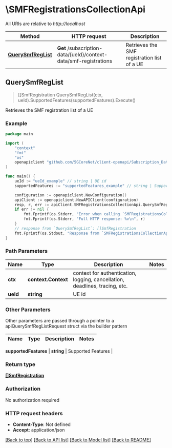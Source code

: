 # \SMFRegistrationsCollectionApi

All URIs are relative to *http://localhost*

Method | HTTP request | Description
------------- | ------------- | -------------
[**QuerySmfRegList**](SMFRegistrationsCollectionApi.md#QuerySmfRegList) | **Get** /subscription-data/{ueId}/context-data/smf-registrations | Retrieves the SMF registration list of a UE



## QuerySmfRegList

> []SmfRegistration QuerySmfRegList(ctx, ueId).SupportedFeatures(supportedFeatures).Execute()

Retrieves the SMF registration list of a UE

### Example

```go
package main

import (
    "context"
    "fmt"
    "os"
    openapiclient "github.com/5GCoreNet/client-openapi/Subscription_Data"
)

func main() {
    ueId := "ueId_example" // string | UE id
    supportedFeatures := "supportedFeatures_example" // string | Supported Features (optional)

    configuration := openapiclient.NewConfiguration()
    apiClient := openapiclient.NewAPIClient(configuration)
    resp, r, err := apiClient.SMFRegistrationsCollectionApi.QuerySmfRegList(context.Background(), ueId).SupportedFeatures(supportedFeatures).Execute()
    if err != nil {
        fmt.Fprintf(os.Stderr, "Error when calling `SMFRegistrationsCollectionApi.QuerySmfRegList``: %v\n", err)
        fmt.Fprintf(os.Stderr, "Full HTTP response: %v\n", r)
    }
    // response from `QuerySmfRegList`: []SmfRegistration
    fmt.Fprintf(os.Stdout, "Response from `SMFRegistrationsCollectionApi.QuerySmfRegList`: %v\n", resp)
}
```

### Path Parameters


Name | Type | Description  | Notes
------------- | ------------- | ------------- | -------------
**ctx** | **context.Context** | context for authentication, logging, cancellation, deadlines, tracing, etc.
**ueId** | **string** | UE id | 

### Other Parameters

Other parameters are passed through a pointer to a apiQuerySmfRegListRequest struct via the builder pattern


Name | Type | Description  | Notes
------------- | ------------- | ------------- | -------------

 **supportedFeatures** | **string** | Supported Features | 

### Return type

[**[]SmfRegistration**](SmfRegistration.md)

### Authorization

No authorization required

### HTTP request headers

- **Content-Type**: Not defined
- **Accept**: application/json

[[Back to top]](#) [[Back to API list]](../README.md#documentation-for-api-endpoints)
[[Back to Model list]](../README.md#documentation-for-models)
[[Back to README]](../README.md)

